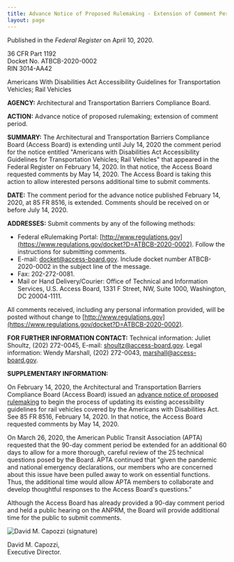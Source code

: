 ```yaml
---
title: Advance Notice of Proposed Rulemaking - Extension of Comment Period
layout: page
---
```

Published in the *Federal Register* on April 10, 2020.

36 CFR Part 1192\
Docket No. ATBCB-2020-0002\
RIN 3014-AA42

Americans With Disabilities Act Accessibility Guidelines for Transportation Vehicles; Rail Vehicles

**AGENCY:** Architectural and Transportation Barriers Compliance Board.

**ACTION:** Advance notice of proposed rulemaking; extension of comment period.

**SUMMARY:** The Architectural and Transportation Barriers Compliance Board (Access Board) is extending until July 14, 2020 the comment period for the notice entitled "Americans with Disabilities Act Accessibility Guidelines for Transportation Vehicles; Rail Vehicles" that appeared in the Federal Register on February 14, 2020. In that notice, the Access Board requested comments by May 14, 2020. The Access Board is taking this action to allow interested persons additional time to submit comments.

**DATE:** The comment period for the advance notice published February 14, 2020, at 85 FR 8516, is extended. Comments should be received on or before July 14, 2020.

**ADDRESSES:** Submit comments by any of the following methods:

-   Federal eRulemaking Portal: [http://www.regulations.gov](https://www.regulations.gov/docket?D=ATBCB-2020-0002). Follow the instructions for submitting comments.
-   E-mail: <docket@access-board.gov>. Include docket number ATBCB-2020-0002 in the subject line of the message.
-   Fax: 202-272-0081.
-   Mail or Hand Delivery/Courier: Office of Technical and Information Services, U.S. Access Board, 1331 F Street, NW, Suite 1000, Washington, DC 20004-1111.

All comments received, including any personal information provided, will be posted without change to [http://www.regulations.gov](https://www.regulations.gov/docket?D=ATBCB-2020-0002).

**FOR FURTHER INFORMATION CONTACT:** Technical information: Juliet Shoultz, (202) 272-0045, E-mail: [](mailto:shoultz@access-board.gov.)<shoultz@access-board.gov>. Legal information: Wendy Marshall, (202) 272-0043, [](mailto:marshall@access-board.gov.)<marshall@access-board.gov>.

**SUPPLEMENTARY INFORMATION:**

On February 14, 2020, the Architectural and Transportation Barriers Compliance Board (Access Board) issued an [advance notice of proposed rulemaking](https://www.access-board.gov/guidelines-and-standards/transportation/vehicles/update-of-the-guidelines-for-transportation-vehicles/advance-notice-of-proposed-rulemaking) to begin the process of updating its existing accessibility guidelines for rail vehicles covered by the Americans with Disabilities Act. See 85 FR 8516, February 14, 2020. In that notice, the Access Board requested comments by May 14, 2020.

On March 26, 2020, the American Public Transit Association (APTA) requested that the 90-day comment period be extended for an additional 60 days to allow for a more thorough, careful review of the 25 technical questions posed by the Board. APTA continued that "given the pandemic and national emergency declarations, our members who are concerned about this issue have been pulled away to work on essential functions. Thus, the additional time would allow APTA members to collaborate and develop thoughtful responses to the Access Board's questions."

Although the Access Board has already provided a 90-day comment period and held a public hearing on the ANPRM, the Board will provide additional time for the public to submit comments. 

![David M. Capozzi (signature)](https://www.access-board.gov/images/capozzi-signature.jpg)

David M. Capozzi,\
Executive Director.
